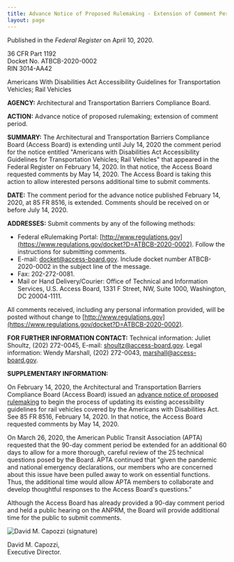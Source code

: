 ```yaml
---
title: Advance Notice of Proposed Rulemaking - Extension of Comment Period
layout: page
---
```

Published in the *Federal Register* on April 10, 2020.

36 CFR Part 1192\
Docket No. ATBCB-2020-0002\
RIN 3014-AA42

Americans With Disabilities Act Accessibility Guidelines for Transportation Vehicles; Rail Vehicles

**AGENCY:** Architectural and Transportation Barriers Compliance Board.

**ACTION:** Advance notice of proposed rulemaking; extension of comment period.

**SUMMARY:** The Architectural and Transportation Barriers Compliance Board (Access Board) is extending until July 14, 2020 the comment period for the notice entitled "Americans with Disabilities Act Accessibility Guidelines for Transportation Vehicles; Rail Vehicles" that appeared in the Federal Register on February 14, 2020. In that notice, the Access Board requested comments by May 14, 2020. The Access Board is taking this action to allow interested persons additional time to submit comments.

**DATE:** The comment period for the advance notice published February 14, 2020, at 85 FR 8516, is extended. Comments should be received on or before July 14, 2020.

**ADDRESSES:** Submit comments by any of the following methods:

-   Federal eRulemaking Portal: [http://www.regulations.gov](https://www.regulations.gov/docket?D=ATBCB-2020-0002). Follow the instructions for submitting comments.
-   E-mail: <docket@access-board.gov>. Include docket number ATBCB-2020-0002 in the subject line of the message.
-   Fax: 202-272-0081.
-   Mail or Hand Delivery/Courier: Office of Technical and Information Services, U.S. Access Board, 1331 F Street, NW, Suite 1000, Washington, DC 20004-1111.

All comments received, including any personal information provided, will be posted without change to [http://www.regulations.gov](https://www.regulations.gov/docket?D=ATBCB-2020-0002).

**FOR FURTHER INFORMATION CONTACT:** Technical information: Juliet Shoultz, (202) 272-0045, E-mail: [](mailto:shoultz@access-board.gov.)<shoultz@access-board.gov>. Legal information: Wendy Marshall, (202) 272-0043, [](mailto:marshall@access-board.gov.)<marshall@access-board.gov>.

**SUPPLEMENTARY INFORMATION:**

On February 14, 2020, the Architectural and Transportation Barriers Compliance Board (Access Board) issued an [advance notice of proposed rulemaking](https://www.access-board.gov/guidelines-and-standards/transportation/vehicles/update-of-the-guidelines-for-transportation-vehicles/advance-notice-of-proposed-rulemaking) to begin the process of updating its existing accessibility guidelines for rail vehicles covered by the Americans with Disabilities Act. See 85 FR 8516, February 14, 2020. In that notice, the Access Board requested comments by May 14, 2020.

On March 26, 2020, the American Public Transit Association (APTA) requested that the 90-day comment period be extended for an additional 60 days to allow for a more thorough, careful review of the 25 technical questions posed by the Board. APTA continued that "given the pandemic and national emergency declarations, our members who are concerned about this issue have been pulled away to work on essential functions. Thus, the additional time would allow APTA members to collaborate and develop thoughtful responses to the Access Board's questions."

Although the Access Board has already provided a 90-day comment period and held a public hearing on the ANPRM, the Board will provide additional time for the public to submit comments. 

![David M. Capozzi (signature)](https://www.access-board.gov/images/capozzi-signature.jpg)

David M. Capozzi,\
Executive Director.
